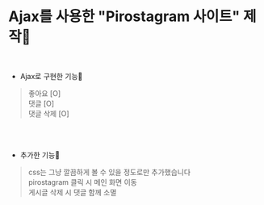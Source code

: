 # Ajax를 사용한 "Pirostagram 사이트" 제작📱

<br>

* Ajax로 구현한 기능🍉 <br>
> 좋아요 [O] <br>
> 댓글 [O] <br>
> 댓글 삭제 [O] <br>

<br><br>
* 추가한 기능🍉<br>
> css는 그냥 깔끔하게 볼 수 있을 정도로만 추가했습니다<br>
> pirostagram 클릭 시 메인 화면 이동<br>
> 게시글 삭제 시 댓글 함께 소멸<br>
